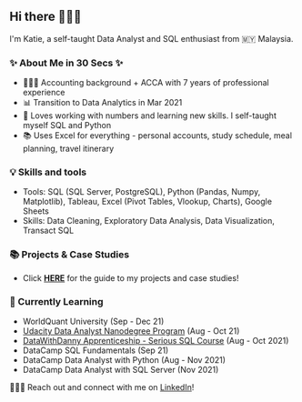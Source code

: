 ## Hi there 🙋🏻‍♀️


I'm Katie, a self-taught Data Analyst and SQL enthusiast from 🇲🇾 Malaysia.

### ✨ About Me in 30 Secs ✨
- 👩🏻‍💻 Accounting background + ACCA with 7 years of professional experience
- 📊 Transition to Data Analytics in Mar 2021
- 📝 Loves working with numbers and learning new skills. I self-taught myself SQL and Python
- 📚 Uses Excel for everything - personal accounts, study schedule, meal planning, travel itinerary

### 💡 Skills and tools
- Tools: SQL (SQL Server, PostgreSQL), Python (Pandas, Numpy, Matplotlib), Tableau, Excel (Pivot Tables, Vlookup, Charts), Google Sheets
- Skills: Data Cleaning, Exploratory Data Analysis, Data Visualization, Transact SQL

### 📚 Projects & Case Studies
- Click **[HERE](https://github.com/katiehuangx/Portfolio-Guide)** for the guide to my projects and case studies!

### 📝 Currently Learning
- WorldQuant University (Sep - Dec 21)
- [Udacity Data Analyst Nanodegree Program](https://github.com/katiehuangx/Udacity-Data-Analyst-Nanodegree) (Aug - Oct 21)
- [DataWithDanny Apprenticeship - Serious SQL Course](https://github.com/katiehuangx/Serious-SQL-Apprenticeship) (Aug - Oct 2021)
- DataCamp SQL Fundamentals (Sep 21)
- DataCamp Data Analyst with Python (Aug - Nov 2021)
- DataCamp Data Analyst with SQL Server (Nov 2021)

🙋🏻‍♀️ Reach out and connect with me on [LinkedIn](https://www.linkedin.com/in/katiehuangx/)! 

